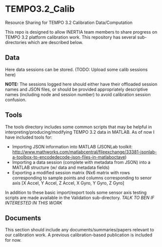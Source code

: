 TEMPO3.2_Calib
==============

Resource Sharing for TEMPO 3.2 Calibration Data/Computation

This repo is designed to allow INERTIA team members to share progress on TEMPO 3.2 platform calibration work. This repository has several sub-directories which are described below.

Data
-----
Here data sessions can be stored. (TODO: Upload some calib sessions here)

<B>NOTE:</B> The sessions logged here should either have their offloaded session names and JSON files, or should be provided appropriately descriptive names (including node and session number) to avoid calibration session confusion.

Tools
-----
The tools directory includes some common scripts that may be helpful in interpreting/producing/modifying TEMPO 3.2 data in MATLAB. As of now I have included tools for:
  - Importing JSON information into MATLAB (JSONLab toolkit: http://www.mathworks.com/matlabcentral/fileexchange/33381-jsonlab-a-toolbox-to-encodedecode-json-files-in-matlaboctave)
  - Importing a data session (complete with metadata from JSON) into a MATLAB structure (w/ data and metadata fields)
  - Exporting a modified session matrix (Nx6 matrix with rows corresponding to sample points and columns corresponding to senor axis [X Accel, Y Accel, Z Accel, X Gyro, Y Gyro, Z Gyro]

In addition to these basic import/export tools some sensor axis testing scripts are made available in the Validation sub-directory. <I>TALK TO BEN IF INTERESTED IN THIS WORK</I>

Documents
-----
This section should include any documents/summaries/papers relevant to our calibration work. A previous calibration-based publication is included for now.
